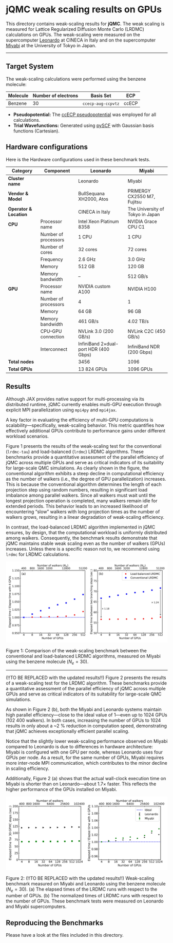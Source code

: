 # jQMC weak scaling results on GPUs

This directory contains weak-scaling results for **jQMC**. The weak scaling is measured for Lattice Regularized Diffusion Monte Carlo (LRDMC) calculations on GPUs. The weak-scaling were measured on the supercomputer [Leonardo](https://www.hpc.cineca.it/systems/hardware/leonardo/) at CINECA in Italy and on the supercomputer [Miyabi](https://www.cc.u-tokyo.ac.jp/en/supercomputer/miyabi/system.php) at the University of Tokyo in Japan.

---

## Target System

The weak-scaling calculations were performed using the benzene molecule:

| Molecule         | Number of electrons | Basis Set           |   ECP          |
|------------------|---------------------|---------------------|----------------|
| Benzene          | 30                  | `ccecp-aug-ccpvtz`  |  ccECP         |

- **Pseudopotential:** The [ccECP pseudopotential](https://pseudopotentiallibrary.org) was employed for all calculations.
- **Trial Wavefunctions:** Generated using [pySCF](https://pyscf.org) with Gaussian basis functions (Cartesian).

## Hardware configurations

Here is the Hardware configurations used in these benchmark tests.

| Category                | Component            | Leonardo                              | Miyabi                           |
| ----------------------- | -------------------- | ------------------------------------- | -------------------------------- |
| **Cluster name**        |                      | Leonardo                              | Miyabi                           |
| **Vendor & Model**      |                      | BullSequana XH2000, Atos              | PRIMERGY CX2550 M7, Fujitsu      |
| **Operator & Location** |                      | CINECA in Italy                       | The University of Tokyo in Japan |
| **CPU**                 | Processor name       | Intel Xeon Platinum 8358              | NVIDIA Grace CPU C1              |
|                         | Number of processors | 1 CPU                                 | 1 CPU                            |
|                         | Number of cores      | 32 cores                              | 72 cores                         |
|                         | Frequency            | 2.6 GHz                               | 3.0 GHz                          |
|                         | Memory               | 512 GB                                | 120 GB                           |
|                         | Memory bandwidth     | –                                     | 512 GB/s                         |
| **GPU**                 | Processor name       | NVIDIA custom A100                    | NVIDIA H100                      |
|                         | Number of processors | 4                                     | 1                                |
|                         | Memory               | 64 GB                                 | 96 GB                            |
|                         | Memory bandwidth     | 461 GB/s                              | 4.02 TB/s                        |
|                         | CPU–GPU connection   | NVLink 3.0 (200 GB/s)                 | NVLink C2C (450 GB/s)            |
|                         | Interconnect         | InfiniBand 2×dual-port HDR (400 Gbps) | InfiniBand NDR (200 Gbps)        |
| **Total nodes**         |                      | 3456                                  | 1096                             |
| **Total GPUs**          |                      | 13 824 GPUs                           | 1096 GPUs                        |

## Results

Although JAX provides native support for multi-processing via its distributed runtime, jQMC currently enables multi-GPU execution through explicit MPI parallelization using `mpi4py` and `mpi4jax`.

A key factor in evaluating the efficiency of multi-GPU computations is scalability—specifically, weak-scaling behavior. This metric quantifies how effectively additional GPUs contribute to performance gains under different workload scenarios.

Figure 1 presents the results of the weak-scaling test for the conventional (`lrdmc-tau`) and load-balanced (`lrdmc`) LRDMC algorithms. These benchmarks provide a quantitative assessment of the parallel efficiency of jQMC across multiple GPUs and serve as critical indicators of its suitability for large-scale QMC simulations. As clearly shown in the figure, the conventional algorithm exhibits a steep decline in computational efficiency as the number of walkers (i.e., the degree of GPU parallelization) increases. This is because the conventional algorithm determines the length of each projection step using random numbers, resulting in significant load imbalance among parallel walkers. Since all walkers must wait until the longest projection operation is completed, many walkers remain idle for extended periods. This behavior leads to an increased likelihood of encountering “slow” walkers with long projection times as the number of walkers grows, resulting in a linear degradation of weak-scaling efficiency.

In contrast, the load-balanced LRDMC algorithm implemented in jQMC ensures, by design, that the computational workload is uniformly distributed among walkers. Consequently, the benchmark results demonstrate that jQMC maintains stable weak scaling even as the number of walkers (GPUs) increases. Unless there is a specific reason not to, we recommend using `lrdmc` for LRDMC calculations.

![Comparison of the weak-scaling benchmark between the textbook and load-balancing LRDMC algorithms, measured on Miyabi using the benzene molecule ($N_e = 30$).](jqmc_tau_nbra_comparison_benzene_on_gpu_leonardo.jpg)

Figure 1: Comparison of the weak-scaling benchmark between the conventional and load-balanced LRDMC algorithms, measured on Miyabi using the benzene molecule ($N_e = 30$).

---

(!!TO BE REPLACED with the updated results!!) Figure 2 presents the results of a weak-scaling test for the LRDMC algorithm. These benchmarks provide a quantitative assessment of the parallel efficiency of jQMC across multiple GPUs and serve as critical indicators of its suitability for large-scale QMC simulations.

As shown in Figure 2 (b), both the Miyabi and Leonardo systems maintain high parallel efficiency—close to the ideal value of 1—even up to 1024 GPUs (102 400 walkers). In both cases, increasing the number of GPUs to 1024 results in only about a \~2 % reduction in computation speed, demonstrating that jQMC achieves exceptionally efficient parallel scaling.

Notice that the slightly lower weak-scaling performance observed on Miyabi compared to Leonardo is due to differences in hardware architecture: Miyabi is configured with one GPU per node, whereas Leonardo uses four GPUs per node. As a result, for the same number of GPUs, Miyabi requires more inter-node MPI communication, which contributes to the minor decline in scaling efficiency.

Additionally, Figure 2 (a) shows that the actual wall-clock execution time on Miyabi is shorter than on Leonardo—about 1.7× faster. This reflects the higher performance of the GPUs installed on Miyabi.

![Weak-scaling benchmark measured on Miyabi and Leonardo using the benzene molecule ($N_e = 30$). (a) The elapsed times of the LRDMC runs with respect to the number of GPUs. (b) The normalized times of LRDMC runs with respect to the number of GPUs. These benchmark tests were measured on Leonardo and Miyabi supercomputers.](jqmc_weak_scaling_benzene_on_gpu.jpg)

Figure 2: (!!TO BE REPLACED with the updated results!!) Weak-scaling benchmark measured on Miyabi and Leonardo using the benzene molecule ($N_e = 30$). (a) The elapsed times of the LRDMC runs with respect to the number of GPUs. (b) The normalized times of LRDMC runs with respect to the number of GPUs. These benchmark tests were measured on Leonardo and Miyabi supercomputers.

## Reproducing the Benchmarks

Please have a look at the files included in this directory.
